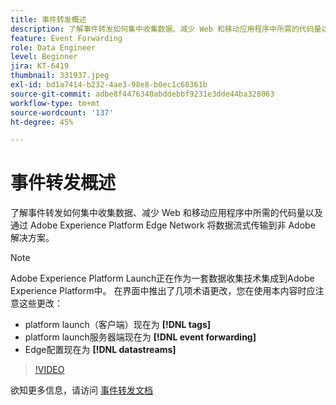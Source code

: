 ```yaml
---
title: 事件转发概述
description: 了解事件转发如何集中收集数据、减少 Web 和移动应用程序中所需的代码量以及通过 Adobe Experience Platform Edge Network 将数据流式传输到非 Adobe 解决方案。
feature: Event Forwarding
role: Data Engineer
level: Beginner
jira: KT-6419
thumbnail: 331937.jpeg
exl-id: bd1a7414-b232-4ae3-98e8-b0ec1c60361b
source-git-commit: adbe8f4476340abddebbf9231e3dde44ba328063
workflow-type: tm+mt
source-wordcount: '137'
ht-degree: 45%

---
```


# 事件转发概述

了解事件转发如何集中收集数据、减少 Web 和移动应用程序中所需的代码量以及通过 Adobe Experience Platform Edge Network 将数据流式传输到非 Adobe 解决方案。

>[!NOTE]
>
>Adobe Experience Platform Launch正在作为一套数据收集技术集成到Adobe Experience Platform中。 在界面中推出了几项术语更改，您在使用本内容时应注意这些更改：
>
> * platform launch（客户端）现在为 **[!DNL tags]**
> * platform launch服务器端现在为 **[!DNL event forwarding]**
> * Edge配置现在为 **[!DNL datastreams]**

>[!VIDEO](https://video.tv.adobe.com/v/331937?quality=12&learn=on)

欲知更多信息，请访问 [事件转发文档](https://experienceleague.adobe.com/docs/experience-platform/tags/event-forwarding/overview.html)
